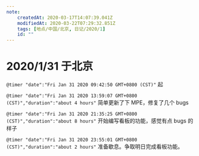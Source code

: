 ```yaml
---
note:
    createdAt: 2020-03-17T14:07:39.041Z
    modifiedAt: 2020-03-22T07:29:32.851Z
    tags: [地点/中国/北京, 日记/2020/1]
    id: ""
---
```

# 2020/1/31 于北京

`@timer "date":"Fri Jan 31 2020 09:42:50 GMT+0800 (CST)"`
起

`@timer "date":"Fri Jan 31 2020 13:59:07 GMT+0800 (CST)","duration":"about 4 hours"`
简单更新了下 MPE，修复了几个 bugs

`@timer "date":"Fri Jan 31 2020 21:35:25 GMT+0800 (CST)","duration":"about 8 hours"`
开始编写看板的功能，感觉有点 bugs 的样子

`@timer "date":"Fri Jan 31 2020 23:55:01 GMT+0800 (CST)","duration":"about 2 hours"`
准备歇息。争取明日完成看板功能。
